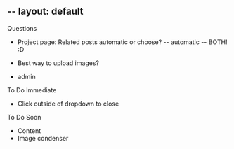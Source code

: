 -- 
layout: default
--

Questions
- Project page: Related posts automatic or choose?
-- automatic -- BOTH! :D

- Best way to upload images?
- admin

To Do Immediate
- Click outside of dropdown to close

To Do Soon
- Content
- Image condenser